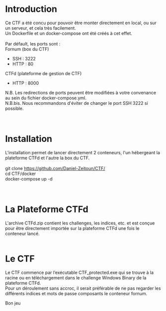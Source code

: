 # Introduction
Ce CTF a été concu pour pouvoir être monter directement en local, ou sur un serveur, et cela très facilement.</br>
Un Dockerfile et un docker-compose ont été créés à cet effet.</br>
</br>
Par défault, les ports sont :</br>
Fornum (box du CTF)</br>
- SSH : 3222
- HTTP : 80

CTFd (plateforme de gestion de CTF)
- HTTP : 8000

N.B. Les redirections de ports peuvent être modifiées à votre convenance au sein du fichier docker-compose.yml.</br>
N.B.bis. Nous recommandons d'éviter de changer le port SSH 3222 si possible.</br>
</br>
</br>
# Installation
L'installation permet de lancer directement 2 conteneurs, l'un hébergeant la plateforme CTFd et l'autre la box du CTF.</br>
</br>
git clone https://github.com/Daniel-Zeitoun/CTF/</br>
cd CTF/docker</br>
docker-compose up -d</br>
</br>
</br>
# La Plateforme CTFd
L'archive CTFd.zip contient les challenges, les indices, etc. et est conçue pour être directement importée sur la plateforme CTFd une fois le conteneur lancé.</br>
</br>
# Le CTF
Le CTF commence par l’exécutable CTF_protected.exe qui se trouve à la racine ou en téléchargement dans le challenge Windows Binary de la plateforme CTFd.<br>
Pour un déroulement sans accroc, il serait préférable de ne pas regarder les différents indices et mots de passe composants le conteneur fornum.

Bon jeu

